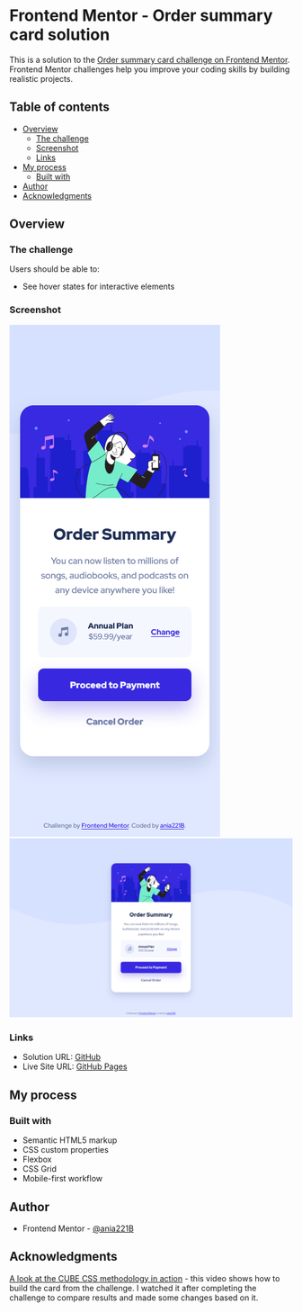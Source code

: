 # Frontend Mentor - Order summary card solution

This is a solution to the [Order summary card challenge on Frontend Mentor](https://www.frontendmentor.io/challenges/order-summary-component-QlPmajDUj). Frontend Mentor challenges help you improve your coding skills by building realistic projects. 

## Table of contents

- [Overview](#overview)
  - [The challenge](#the-challenge)
  - [Screenshot](#screenshot)
  - [Links](#links)
- [My process](#my-process)
  - [Built with](#built-with)
- [Author](#author)
- [Acknowledgments](#acknowledgments)

## Overview

### The challenge

Users should be able to:

- See hover states for interactive elements

### Screenshot

![Mobile view](./screenshots/Frontend-Mentor-Order-summary-card-mobile.png)
![Desktop view](./screenshots/Frontend-Mentor-Order-summary-card-desktop.png)

### Links

- Solution URL: [GitHub](https://github.com/ania221B/order-summary-frontend-mentor)
- Live Site URL: [GitHub Pages](https://ania221b.github.io/order-summary-frontend-mentor/)

## My process

### Built with

- Semantic HTML5 markup
- CSS custom properties
- Flexbox
- CSS Grid
- Mobile-first workflow

## Author

- Frontend Mentor - [@ania221B](https://www.frontendmentor.io/profile/ania221B)

## Acknowledgments

[A look at the CUBE CSS methodology in action](https://www.youtube.com/watch?v=NanhQvnvbR8) - this video shows how to build the card from the challenge. I watched it after completing the challenge to compare results and made some changes based on it.
